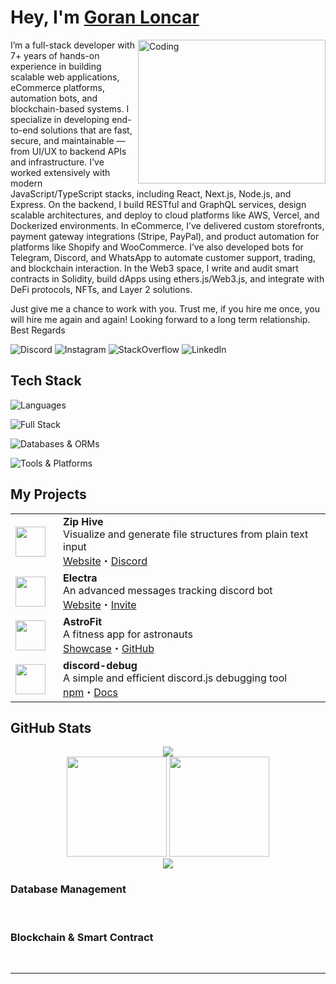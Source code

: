 
#  Hey, I'm [Goran Loncar](https://codingexpert1995.netlify.app/) 

<img align="right" alt="Coding" width="300" height="230" src="https://user-images.githubusercontent.com/74038190/229223263-cf2e4b07-2615-4f87-9c38-e37600f8381a.gif">

I’m a full-stack developer with 7+ years of hands-on experience in building scalable web applications, eCommerce platforms, automation bots, and blockchain-based systems.
 I specialize in developing end-to-end solutions that are fast, secure, and maintainable — from UI/UX to backend APIs and infrastructure.
I've worked extensively with modern JavaScript/TypeScript stacks, including React, Next.js, Node.js, and Express. 
On the backend, I build RESTful and GraphQL services, design scalable architectures, and deploy to cloud platforms like AWS, Vercel, and Dockerized environments.
In eCommerce, I’ve delivered custom storefronts, payment gateway integrations (Stripe, PayPal), and product automation for platforms like Shopify and WooCommerce.
I’ve also developed bots for Telegram, Discord, and WhatsApp to automate customer support, trading, and blockchain interaction.
In the Web3 space, I write and audit smart contracts in Solidity, build dApps using ethers.js/Web3.js, and integrate with DeFi protocols, NFTs, and Layer 2 solutions.

Just give me a chance to work with you. Trust me, if you hire me once, you will hire me again and again!
Looking forward to a long term relationship.
Best Regards 

![Discord](https://skillicons.dev/icons?i=discord)
![Instagram](https://skillicons.dev/icons?i=instagram)
![StackOverflow](https://skillicons.dev/icons?i=stackoverflow)
![LinkedIn](https://skillicons.dev/icons?i=linkedin)

## Tech Stack

![Languages](https://skillicons.dev/icons?i=js,ts,python,html,css,md)

![Full Stack](https://skillicons.dev/icons?i=react,nextjs,tailwind,nodejs,express,flask,fastapi)

![Databases & ORMs](https://skillicons.dev/icons?i=mongodb,mysql,postgres,sqlite,prisma,sequelize)

![Tools & Platforms](https://skillicons.dev/icons?i=vscode,figma,ps,linux,vercel,netlify,arduino,git)

## My Projects

<table>
  <tr>
    <td width="60">
      <img src="https://ziphive.js.org/web-app-manifest-512x512.png" width="48" />
    </td>
    <td>
      <b>Zip Hive</b><br/>
      Visualize and generate file structures from plain text input
      <br/>
      <a href="https://ziphive.js.org">Website</a>・<a href="https://discord.com/invite/x9EMPXCdSP">Discord</a>
    </td>
  </tr>
  <tr>
    <td width="60">
      <img src="https://electra-bot.vercel.app/logo.png" width="48" />
    </td>
    <td>
      <b>Electra</b><br/>
      An advanced messages tracking discord bot
      <br/>
      <a href="https://electra-bot.vercel.app/">Website</a>・<a href="https://discord.com/application-directory/923925375657082931">Invite</a>
    </td>
  </tr>
  <tr>
    <td width="60">
      <img src="https://darshan.is-a.dev/media/codeday.jpeg" width="48" />
    </td>
    <td>
      <b>AstroFit</b><br/>
      A fitness app for astronauts
      <br/>
      <a href="https://codeday.sh/astrofit">Showcase</a>・<a href="https://github.com/TheMadHau5/AstroKit">GitHub</a>
    </td>
  </tr>
  <tr>
    <td width="60">
      <img src="https://darshan.is-a.dev/media/discord_debug.webp" width="48" />
    </td>
    <td>
      <b>discord-debug</b><br/>
      A simple and efficient discord.js debugging tool
      <br/>
      <a href="https://npmjs.com/package/discord-debug">npm</a>・<a href="https://lxrnz.gitbook.io/discord-debug">Docs</a>
    </td>
  </tr>
</table>

## GitHub Stats

<div align="center">
<img src="https://github-profile-trophy.vercel.app/?username=Dqrshan&theme=juicyfresh&no-frame=true&row=1&margin-w=8" />
</div>

<div align="center">
<img src="https://github-readme-stats.vercel.app/api?username=codingexpert1995&show_icons=true&theme=dark" height="160" />
<img src="https://github-readme-stats.vercel.app/api/?username=codingexpert1995&layout=compact&theme=dark" height="160" />
</div>

<div align="center">
<img src="https://streak-stats.demolab.com/?user=codingexpert1995&theme=dark" />
</div>

### Database Management
<br />

### Blockchain & Smart Contract
<br />

</div>

---
